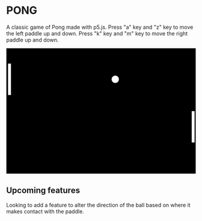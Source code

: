 # PONG 

A classic game of Pong made with p5.js. 
Press "a" key and "z" key to move the left paddle up and down.
Press "k" key and "m" key to move the right paddle up and down.

!["Pong"](https://github.com/samamoo/p5js-pong/blob/master/docs/p5js-pong.gif?raw=true)

## Upcoming features 

Looking to add a feature to alter the direction of the ball based on where it makes contact with the paddle. 